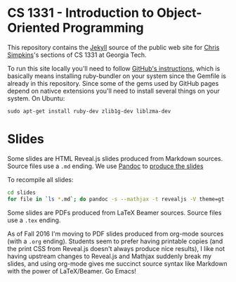 # CS 1331 - Introduction to Object-Oriented Programming

This repository contains the [Jekyll](http://jekyllrb.com/) source of the public web site for [Chris Simpkins](https://github.com/csimpkins)'s sections of CS 1331 at Georgia Tech.

To run this site locally you'll need to follow [GitHub's instructions](https://help.github.com/articles/setting-up-your-github-pages-site-locally-with-jekyll/), which is basically means installing ruby-bundler on your system since the Gemfile is already in this repository. Since some of the gems used by GitHub pages depend on nativce extensions you'll need to install several things on your system. On Ubuntu:

```
sudo apt-get install ruby-dev zlib1g-dev liblzma-dev
```

# Slides

Some slides are HTML Reveal.js slides produced from Markdown sources. Source files use a `.md` ending. We use [Pandoc](http://pandoc.org/) to  [produce the slides](http://pandoc.org/README.html#producing-slide-shows-with-pandoc)

To recompile all slides:

```sh
cd slides
for file in `ls *.md`; do pandoc -s --mathjax -t revealjs -V theme=gt -V "slideNumber='c/t'" -V progress=true -o $(basename $file .md).html $file; done
```

Some slides are PDFs produced from LaTeX Beamer sources. Source files use a `.tex` ending.

As of Fall 2016 I'm moving to PDF slides produced from org-mode sources (with a `.org` ending). Students seem to prefer having printable copies (and the print CSS from Reveal.js doesn't always produce nice results), I like not having upstream changes to Reveal.js and Mathjax suddenly break my slides, and using org-mode gives me succinct source syntax like Markdown with the power of LaTeX/Beamer. Go Emacs!